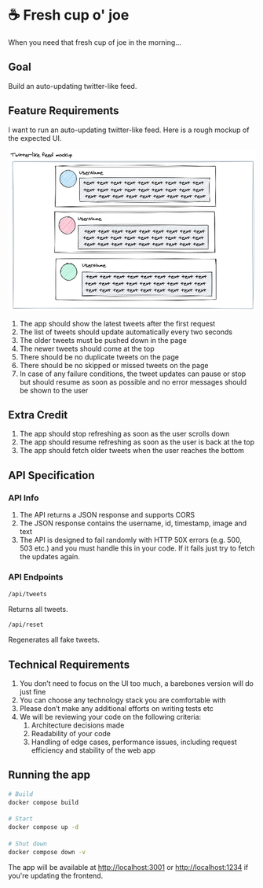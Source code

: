 # ☕️ Fresh cup o' joe

When you need that fresh cup of joe in the morning...

## Goal

Build an auto-updating twitter-like feed.

## Feature Requirements

I want to run an auto-updating twitter-like feed. Here is a rough mockup of the
expected UI.

![mockup][mockup]

1. The app should show the latest tweets after the first request
1. The list of tweets should update automatically every two seconds
1. The older tweets must be pushed down in the page
1. The newer tweets should come at the top
1. There should be no duplicate tweets on the page
1. There should be no skipped or missed tweets on the page
1. In case of any failure conditions, the tweet updates can pause or stop but
   should resume as soon as possible and no error messages should be shown to the
   user

## Extra Credit

1. The app should stop refreshing as soon as the user scrolls down
1. The app should resume refreshing as soon as the user is back at the top
1. The app should fetch older tweets when the user reaches the bottom

## API Specification

### API Info

1. The API returns a JSON response and supports CORS
1. The JSON response contains the username, id, timestamp, image and text
1. The API is designed to fail randomly with HTTP 50X errors
   (e.g. 500, 503 etc.) and you must handle this in your code. If it fails just
   try to fetch the updates again.

### API Endpoints

```txt
/api/tweets
```

Returns all tweets.

```txt
/api/reset
```

Regenerates all fake tweets.

## Technical Requirements

1. You don’t need to focus on the UI too much, a barebones version will do just
   fine
1. You can choose any technology stack you are comfortable with
1. Please don’t make any additional efforts on writing tests etc
1. We will be reviewing your code on the following criteria:
   1. Architecture decisions made
   1. Readability of your code
   1. Handling of edge cases, performance issues, including request efficiency
      and stability of the web app

## Running the app

```sh
# Build
docker compose build

# Start
docker compose up -d

# Shut down
docker compose down -v
```

The app will be available at <http://localhost:3001> or <http://localhost:1234>
if you're updating the frontend.

<!-- References -->

[mockup]: ./src/img/twitter-interview-feed.png
